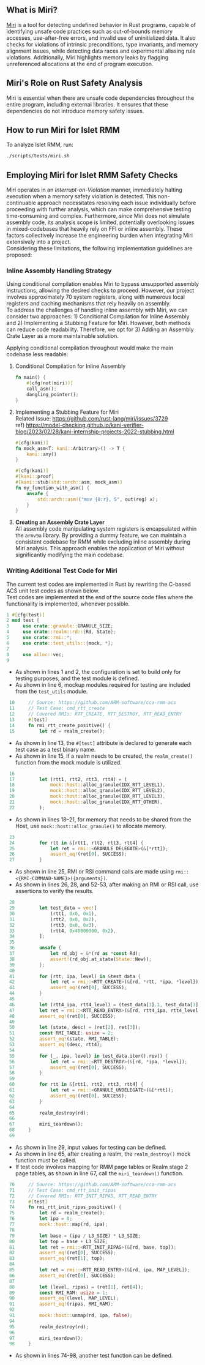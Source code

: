 ## What is Miri?
[Miri](https://github.com/rust-lang/miri) is a tool for detecting undefined behavior in Rust programs, capable of identifying unsafe code practices such as out-of-bounds memory accesses, use-after-free errors, and invalid use of uninitialized data. It also checks for violations of intrinsic preconditions, type invariants, and memory alignment issues, while detecting data races and experimental aliasing rule violations. Additionally, Miri highlights memory leaks by flagging unreferenced allocations at the end of program execution.

## Miri's Role on Rust Safety Analysis
Miri is essential when there are unsafe code dependencies throughout the entire program, including external libraries.
It ensures that these dependencies do not introduce memory safety issues.

## How to run Miri for Islet RMM

To analyze Islet RMM, run:
```bash
./scripts/tests/miri.sh
```

## Employing Miri for Islet RMM Safety Checks
Miri operates in an _Interrupt-on-Violation_ manner, immediately halting execution when a memory safety violation is detected. This non-continuable approach necessitates resolving each issue individually before proceeding with further analysis, which can make comprehensive testing time-consuming and complex. Furthermore, since Miri does not simulate assembly code, its analysis scope is limited, potentially overlooking issues in mixed-codebases that heavily rely on FFI or inline assembly. These factors collectively increase the engineering burden when integrating Miri extensively into a project.  
Considering these limitations, the following implementation guidelines are proposed:

### Inline Assembly Handling Strategy
Using conditional compilation enables Miri to bypass unsupported assembly instructions, allowing the desired checks to proceed.
However, our project involves approximately 70 system registers, along with numerous local registers and caching mechanisms that rely heavily on assembly.  
To address the challenges of handling inline assembly with Miri, we can consider two approaches: 1) Conditional Compilation for Inline Assembly and 2) Implementing a Stubbing Feature for Miri. However, both methods can reduce code readability. Therefore, we opt for 3) Adding an Assembly Crate Layer as a more maintainable solution.

Applying conditional compilation throughout would make the main codebase less readable:  

1. Conditional Compilation for Inline Assembly  
   ```rust
   fn main() {
       #[cfg(not(miri))]
       call_asm();
       dangling_pointer();
   }
   ```

2. Implementing a Stubbing Feature for Miri  
Related Issue: https://github.com/rust-lang/miri/issues/3729  
ref) https://model-checking.github.io/kani-verifier-blog/2023/02/28/kani-internship-projects-2022-stubbing.html  
   ```rust
   #[cfg(kani)]
   fn mock_asm<T: kani::Arbitrary>() -> T {
       kani::any()
   }

   #[cfg(kani)]
   #[kani::proof]
   #[kani::stub(std::arch::asm, mock_asm)]
   fn my_function_with_asm() {
       unsafe {
           std::arch::asm!("mov {0:r}, 5", out(reg) x);
       }
   }
   ```

3. **Creating an Assembly Crate Layer**  
All assembly code manipulating system registers is encapsulated within the `armv9a` library. By providing a dummy feature, we can maintain a consistent codebase for RMM while excluding inline assembly during Miri analysis. This approach enables the application of Miri without significantly modifying the main codebase.

### Writing Additional Test Code for Miri
The current test codes are implemented in Rust by rewriting the C-based ACS unit test codes as shown below.  
Test codes are implemented at the end of the source code files where the functionality is implemented, whenever possible.
```rust
1 #[cfg(test)]
2 mod test {
3     use crate::granule::GRANULE_SIZE;
4     use crate::realm::rd::{Rd, State};
5     use crate::rmi::*;
6     use crate::test_utils::{mock, *};
7
8     use alloc::vec;
9
   ```
- As shown in lines 1 and 2, the configuration is set to build only for testing purposes, and the test module is defined.
- As shown in line 6, mockup modules required for testing are included from the `test_utils` module.

```rust
 10     // Source: https://github.com/ARM-software/cca-rmm-acs
 11     // Test Case: cmd_rtt_create
 12     // Covered RMIs: RTT_CREATE, RTT_DESTROY, RTT_READ_ENTRY
 13     #[test]
 14     fn rmi_rtt_create_positive() {
 15         let rd = realm_create();
```
- As shown in line 13, the `#[test]` attribute is declared to generate each test case as a test binary name.
- As shown in line 15, if a realm needs to be created, the `realm_create()` function from the mock module is utilized.

```rust
 16
 17         let (rtt1, rtt2, rtt3, rtt4) = (
 18             mock::host::alloc_granule(IDX_RTT_LEVEL1),
 19             mock::host::alloc_granule(IDX_RTT_LEVEL2),
 20             mock::host::alloc_granule(IDX_RTT_LEVEL3),
 21             mock::host::alloc_granule(IDX_RTT_OTHER),
 22         );
```
- As shown in lines 18–21, for memory that needs to be shared from the Host, use `mock::host::alloc_granule()` to allocate memory.
```rust
 23
 24         for rtt in &[rtt1, rtt2, rtt3, rtt4] {
 25             let ret = rmi::<GRANULE_DELEGATE>(&[*rtt]);
 26             assert_eq!(ret[0], SUCCESS);
 27         }
```
- As shown in line 25, RMI or RSI command calls are made using `rmi::<{RMI-COMMAND-NAME}>({arguments})`.
- As shown in lines 26, 28, and 52-53, after making an RMI or RSI call, use assertions to verify the results.
```rust
 28
 29         let test_data = vec![
 30             (rtt1, 0x0, 0x1),
 31             (rtt2, 0x0, 0x2),
 32             (rtt3, 0x0, 0x3),
 33             (rtt4, 0x40000000, 0x2),
 34         ];
 35
 36         unsafe {
 37             let rd_obj = &*(rd as *const Rd);
 38             assert!(rd_obj.at_state(State::New));
 39         };
 40
 41         for (rtt, ipa, level) in &test_data {
 42             let ret = rmi::<RTT_CREATE>(&[rd, *rtt, *ipa, *level]);
 43             assert_eq!(ret[0], SUCCESS);
 44         }
 45
 46         let (rtt4_ipa, rtt4_level) = (test_data[3].1, test_data[3].2);
 47         let ret = rmi::<RTT_READ_ENTRY>(&[rd, rtt4_ipa, rtt4_level - 1]);
 48         assert_eq!(ret[0], SUCCESS);
 49
 50         let (state, desc) = (ret[2], ret[3]);
 51         const RMI_TABLE: usize = 2;
 52         assert_eq!(state, RMI_TABLE);
 53         assert_eq!(desc, rtt4);
 54
 55         for (_, ipa, level) in test_data.iter().rev() {
 56             let ret = rmi::<RTT_DESTROY>(&[rd, *ipa, *level]);
 57             assert_eq!(ret[0], SUCCESS);
 58         }
 59
 60         for rtt in &[rtt1, rtt2, rtt3, rtt4] {
 61             let ret = rmi::<GRANULE_UNDELEGATE>(&[*rtt]);
 62             assert_eq!(ret[0], SUCCESS);
 63         }
 64
 65         realm_destroy(rd);
 66
 67         miri_teardown();
 68     }
 69
```
- As shown in line 29, input values for testing can be defined.
- As shown in line 65, after creating a realm, the `realm_destroy()` mock function must be called.
- If test code involves mapping for RMM page tables or Realm stage 2 page tables, as shown in line 67, call the `miri_teardown()` function.
```rust
 70     // Source: https://github.com/ARM-software/cca-rmm-acs
 71     // Test Case: cmd_rtt_init_ripas
 72     // Covered RMIs: RTT_INIT_RIPAS, RTT_READ_ENTRY
 73     #[test]
 74     fn rmi_rtt_init_ripas_positive() {
 75         let rd = realm_create();
 76         let ipa = 0;
 77         mock::host::map(rd, ipa);
 78
 79         let base = (ipa / L3_SIZE) * L3_SIZE;
 80         let top = base + L3_SIZE;
 81         let ret = rmi::<RTT_INIT_RIPAS>(&[rd, base, top]);
 82         assert_eq!(ret[0], SUCCESS);
 83         assert_eq!(ret[1], top);
 84
 85         let ret = rmi::<RTT_READ_ENTRY>(&[rd, ipa, MAP_LEVEL]);
 86         assert_eq!(ret[0], SUCCESS);
 87
 88         let (level, ripas) = (ret[1], ret[4]);
 89         const RMI_RAM: usize = 1;
 90         assert_eq!(level, MAP_LEVEL);
 91         assert_eq!(ripas, RMI_RAM);
 92
 93         mock::host::unmap(rd, ipa, false);
 94
 95         realm_destroy(rd);
 96
 97         miri_teardown();
 98     }
```
- As shown in lines 74-98, another test function can be defined.

